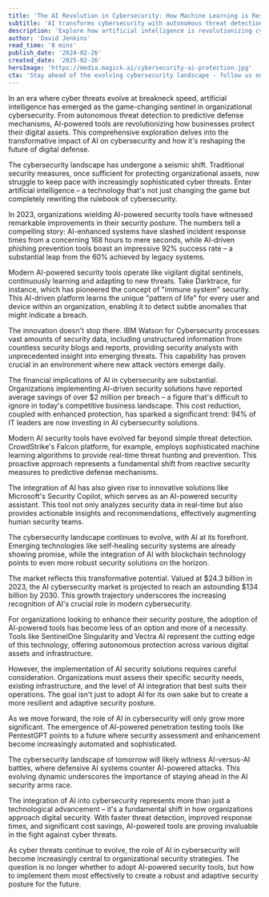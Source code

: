 ```yaml
---
title: 'The AI Revolution in Cybersecurity: How Machine Learning is Reshaping Threat Detection'
subtitle: 'AI transforms cybersecurity with autonomous threat detection and predictive defense'
description: 'Explore how artificial intelligence is revolutionizing cybersecurity through autonomous threat detection and predictive defense mechanisms. Learn about the latest AI-powered tools transforming organizational security and the significant impact on incident response times and threat prevention.'
author: 'David Jenkins'
read_time: '8 mins'
publish_date: '2024-02-26'
created_date: '2025-02-26'
heroImage: 'https://media.magick.ai/cybersecurity-ai-protection.jpg'
cta: 'Stay ahead of the evolving cybersecurity landscape - follow us on LinkedIn for the latest insights on AI-powered security solutions and industry trends that matter to your organization.'
---
```


In an era where cyber threats evolve at breakneck speed, artificial intelligence has emerged as the game-changing sentinel in organizational cybersecurity. From autonomous threat detection to predictive defense mechanisms, AI-powered tools are revolutionizing how businesses protect their digital assets. This comprehensive exploration delves into the transformative impact of AI on cybersecurity and how it's reshaping the future of digital defense.

The cybersecurity landscape has undergone a seismic shift. Traditional security measures, once sufficient for protecting organizational assets, now struggle to keep pace with increasingly sophisticated cyber threats. Enter artificial intelligence – a technology that's not just changing the game but completely rewriting the rulebook of cybersecurity.

In 2023, organizations wielding AI-powered security tools have witnessed remarkable improvements in their security posture. The numbers tell a compelling story: AI-enhanced systems have slashed incident response times from a concerning 168 hours to mere seconds, while AI-driven phishing prevention tools boast an impressive 92% success rate – a substantial leap from the 60% achieved by legacy systems.

Modern AI-powered security tools operate like vigilant digital sentinels, continuously learning and adapting to new threats. Take Darktrace, for instance, which has pioneered the concept of "immune system" security. This AI-driven platform learns the unique "pattern of life" for every user and device within an organization, enabling it to detect subtle anomalies that might indicate a breach.

The innovation doesn't stop there. IBM Watson for Cybersecurity processes vast amounts of security data, including unstructured information from countless security blogs and reports, providing security analysts with unprecedented insight into emerging threats. This capability has proven crucial in an environment where new attack vectors emerge daily.

The financial implications of AI in cybersecurity are substantial. Organizations implementing AI-driven security solutions have reported average savings of over $2 million per breach – a figure that's difficult to ignore in today's competitive business landscape. This cost reduction, coupled with enhanced protection, has sparked a significant trend: 94% of IT leaders are now investing in AI cybersecurity solutions.

Modern AI security tools have evolved far beyond simple threat detection. CrowdStrike's Falcon platform, for example, employs sophisticated machine learning algorithms to provide real-time threat hunting and prevention. This proactive approach represents a fundamental shift from reactive security measures to predictive defense mechanisms.

The integration of AI has also given rise to innovative solutions like Microsoft's Security Copilot, which serves as an AI-powered security assistant. This tool not only analyzes security data in real-time but also provides actionable insights and recommendations, effectively augmenting human security teams.

The cybersecurity landscape continues to evolve, with AI at its forefront. Emerging technologies like self-healing security systems are already showing promise, while the integration of AI with blockchain technology points to even more robust security solutions on the horizon.

The market reflects this transformative potential. Valued at $24.3 billion in 2023, the AI cybersecurity market is projected to reach an astounding $134 billion by 2030. This growth trajectory underscores the increasing recognition of AI's crucial role in modern cybersecurity.

For organizations looking to enhance their security posture, the adoption of AI-powered tools has become less of an option and more of a necessity. Tools like SentinelOne Singularity and Vectra AI represent the cutting edge of this technology, offering autonomous protection across various digital assets and infrastructure.

However, the implementation of AI security solutions requires careful consideration. Organizations must assess their specific security needs, existing infrastructure, and the level of AI integration that best suits their operations. The goal isn't just to adopt AI for its own sake but to create a more resilient and adaptive security posture.

As we move forward, the role of AI in cybersecurity will only grow more significant. The emergence of AI-powered penetration testing tools like PentestGPT points to a future where security assessment and enhancement become increasingly automated and sophisticated.

The cybersecurity landscape of tomorrow will likely witness AI-versus-AI battles, where defensive AI systems counter AI-powered attacks. This evolving dynamic underscores the importance of staying ahead in the AI security arms race.

The integration of AI into cybersecurity represents more than just a technological advancement – it's a fundamental shift in how organizations approach digital security. With faster threat detection, improved response times, and significant cost savings, AI-powered tools are proving invaluable in the fight against cyber threats.

As cyber threats continue to evolve, the role of AI in cybersecurity will become increasingly central to organizational security strategies. The question is no longer whether to adopt AI-powered security tools, but how to implement them most effectively to create a robust and adaptive security posture for the future.